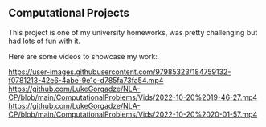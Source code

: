 ## Computational Projects

This project is one of my university homeworks, was pretty challenging but had lots of fun with it.

Here are some videos to showcase my work:

https://user-images.githubusercontent.com/97985323/184759132-f0781213-42e6-4abe-9e1c-d785fa73fa54.mp4
https://github.com/LukeGorgadze/NLA-CP/blob/main/ComputationalProblems/Vids/2022-10-20%2019-46-27.mp4
https://github.com/LukeGorgadze/NLA-CP/blob/main/ComputationalProblems/Vids/2022-10-20%2020-01-57.mp4
